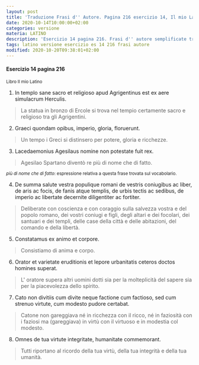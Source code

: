 ```yaml
---
layout: post
title: 'Traduzione Frasi d'' Autore. Pagina 216 esercizio 14, Il mio Latino'
date: 2020-10-14T10:00:00+02:00
categories: versione
materia: LATINO
description: 'Esercizio 14 pagina 216. Frasi d'' autore semplificate tradotte. Libro Il mio latino In templo sane sacro et religioso... Graeci quondam opibus, imperio, gloria, floruerunt. '
tags: latino versione esercizio es 14 216 frasi autore
modified: 2020-10-20T09:38:01+02:00
---
```


#### Esercizio 14 pagina 216
<sub> Libro Il mio Latino </sub>

1) In templo sane sacro et religioso apud Agrigentinus est ex aere simulacrum Herculis.

> La statua in bronzo di Ercole si trova  nel tempio certamente sacro e religioso tra gli Agrigentini.

2) Graeci quondam opibus, imperio, gloria, floruerunt.

> Un tempo i Greci si distinsero per potere, gloria e ricchezze.

3) Lacedaemonius Agesilaus nomine non potestate fuit rex.

> Agesilao Spartano diventò re più di nome che di fatto.

<sub> <i>più di nome che di fatto</i>:  espressione relativa a questa frase trovata sul vocabolario.</sub>

4) De summa salute vestra populique romani de vestris coniugibus ac liber, de aris ac focis, de fanis atque templis, de urbis tectis ac sedibus, de imperio ac libertate decernite diligentiter ac fortiter.

> Deliberate con coscienza e con coraggio sulla salvezza vostra e del popolo romano, dei vostri coniugi e figli, degli altari e dei focolari, dei santuari e dei templi, delle case della città e delle abitazioni, del comando e della libertà.

5) Constatamus ex animo et corpore.

> Consistiamo di anima e corpo.

6) Orator et varietate eruditionis et lepore urbanitatis ceteros doctos homines superat.

> L' oratore supera altri uomini dotti sia per la molteplicità del sapere sia per la piacevolezza dello spirito.

7) Cato non divitiis cum divite neque factione cum factioso, sed cum strenuo virtute, cum modesto pudore certabat.

> Catone non gareggiava né in ricchezza con il ricco, né in faziosità con i faziosi ma (gareggiava) in virtù con il virtuoso e in modestia col modesto. 

8) Omnes de tua virtute integritate, humanitate commemorant.

> Tutti riportano al ricordo della tua virtù, della tua integrità e della tua umanità.
